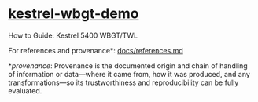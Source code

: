 # [kestrel-wbgt-demo](https://robert-z-lehr.github.io/kestrel-wbgt-demo/)

How to Guide: Kestrel 5400 WBGT/TWL

For references and provenance*: [docs/references.md](https://github.com/robert-z-lehr/kestrel-wbgt-demo/blob/main/docs/references.md)

**provenance*: Provenance is the documented origin and chain of handling of information or data—where it came from, how it was produced, and any transformations—so its trustworthiness and reproducibility can be fully evaluated.
